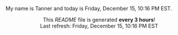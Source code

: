 My name is Tanner and today is Friday, December 15, 10:16 PM EST.

<p align="center">This <i>README</i> file is generated <b>every 3 hours</b>!</br>Last refresh: Friday, December 15, 10:16 PM EST<br /></p>
